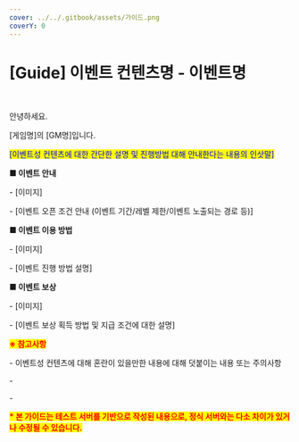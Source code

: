 ```yaml
---
cover: ../../.gitbook/assets/가이드.png
coverY: 0
---
```


# \[Guide] 이벤트 컨텐츠명 - 이벤트명

﻿

안녕하세요.

\[게임명]의 \[GM명]입니다.



<mark style="color:blue;">\[이벤트성 컨텐츠에 대한 간단한 설명 및 진행방법 대해 안내한다는 내용의 인삿말]</mark>

<mark style="color:blue;"></mark>

<mark style="color:blue;"></mark>

**■ 이벤트 안내**

&#x20; \- \[이미지]

&#x20; \- \[이벤트 오픈 조건 안내 (이벤트 기간/레벨 제한/이벤트 노출되는 경로 등)]



**■ 이벤트 이용 방법**

&#x20; \- \[이미지]

&#x20; \- \[이벤트 진행 방법 설명]



**■ 이벤트 보상**

&#x20; \- \[이미지]

&#x20; \- \[이벤트 보상 획득 방법 및 지급 조건에 대한 설명]





<mark style="color:red;">**※ 참고사항**</mark>

&#x20; \- 이벤트성 컨텐츠에 대해 혼란이 있을만한 내용에 대해 덧붙이는 내용 또는 주의사항

&#x20; \-

&#x20; \-





<mark style="color:red;">**\* 본 가이드는 테스트 서버를 기반으로 작성된 내용으로, 정식 서버와는 다소 차이가 있거나 수정될 수 있습니다.**</mark>

﻿
